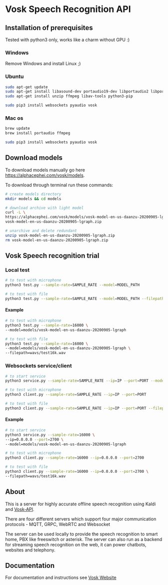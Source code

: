# Vosk Speech Recognition API

## Installation of prerequisites

Tested with python3 only, works like a charm without GPU :)

### Windows

Remove Windows and install Linux ;)

### Ubuntu

```bash
sudo apt-get update
sudo apt-get install libasound-dev portaudio19-dev libportaudio2 libportaudiocpp0
sudo apt-get install unzip ffmpeg libav-tools python3-pip

sudo pip3 install websockets pyaudio vosk
```
### Mac os

```bash
brew update
brew install portaudio ffmpeg

sudo pip3 install websockets pyaudio vosk
```

## Download models

To download models manually go here https://alphacephei.com/vosk/models.  

To download through terminal run these commands:

```bash
# create models directory
mkdir models && cd models

# download archive with light model
curl -L \
https://alphacephei.com/vosk/models/vosk-model-en-us-daanzu-20200905-lgraph.zip > \
vosk-model-en-us-daanzu-20200905-lgraph.zip

# unarchive and delete redundant
unzip vosk-model-en-us-daanzu-20200905-lgraph.zip
rm vosk-model-en-us-daanzu-20200905-lgraph.zip
```

## Vosk Speech recognition trial

### Local test

```bash
# to test with microphone
python3 test.py --sample-rate=SAMPLE_RATE --model=MODEL_PATH

# to test with file
python3 test.py --sample-rate=SAMPLE_RATE --model=MODEL_PATH --filepath=FILE_PATH
```

#### Example

```bash
# to test with microphone
python3 test.py --sample-rate=16000 \
--model=models/vosk-model-en-us-daanzu-20200905-lgraph

# to test with file
python3 test.py --sample-rate=16000 \
--model=models/vosk-model-en-us-daanzu-20200905-lgraph \
--filepath=wavs/test16k.wav
```

### Websockets service/client

```bash
# to start service
python3 service.py --sample-rate=SAMPLE_RATE --ip=IP --port=PORT --model=MODEL_PATH

# to test with microphone
python3 client.py --sample-rate=SAMPLE_RATE --ip=IP --port=PORT

# to test with file
python3 client.py --sample-rate=SAMPLE_RATE --ip=IP --port=PORT --filepath=FILE_PATH
```

#### Example

```bash
# to start service
python3 service.py --sample-rate=16000 \
--ip=0.0.0.0 --port=2700 \
--model=models/vosk-model-en-us-daanzu-20200905-lgraph

# to test with microphone
python3 client.py --sample-rate=16000 --ip=0.0.0.0 --port=2700

# to test with file
python3 client.py --sample-rate=16000 --ip=0.0.0.0 --port=2700 \
--filepath=wavs/test16k.wav
```

## About

This is a server for highly accurate offline speech recognition using
Kaldi and [Vosk-API](https://github.com/alphacep/vosk-api).

There are four different servers which support four major communication
protocols - MQTT, GRPC, WebRTC and Websocket

The server can be used locally to provide the speech recognition to smart
home, PBX like freeswitch or asterisk. The server can also run as a
backend for streaming speech recognition on the web, it can power
chatbots, websites and telephony.

## Documentation

For documentation and instructions see [Vosk Website](https://alphacephei.com/vosk/server)